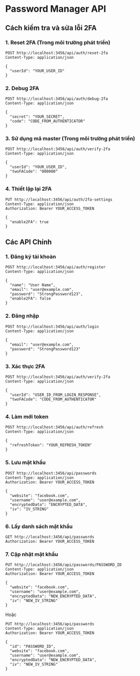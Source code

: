# Password Manager API

## Cách kiểm tra và sửa lỗi 2FA

### 1. Reset 2FA (Trong môi trường phát triển)

```http
POST http://localhost:3456/api/auth/reset-2fa
Content-Type: application/json

{
  "userId": "YOUR_USER_ID"
}
```

### 2. Debug 2FA

```http
POST http://localhost:3456/api/auth/debug-2fa
Content-Type: application/json

{
  "secret": "YOUR_SECRET",
  "code": "CODE_FROM_AUTHENTICATOR"
}
```

### 3. Sử dụng mã master (Trong môi trường phát triển)

```http
POST http://localhost:3456/api/auth/verify-2fa
Content-Type: application/json

{
  "userId": "YOUR_USER_ID",
  "twoFACode": "000000"
}
```

### 4. Thiết lập lại 2FA

```http
PUT http://localhost:3456/api/auth/2fa-settings
Content-Type: application/json
Authorization: Bearer YOUR_ACCESS_TOKEN

{
  "enable2FA": true
}
```

## Các API Chính

### 1. Đăng ký tài khoản

```http
POST http://localhost:3456/api/auth/register
Content-Type: application/json

{
  "name": "User Name",
  "email": "user@example.com",
  "password": "StrongPassword123",
  "enable2FA": false
}
```

### 2. Đăng nhập

```http
POST http://localhost:3456/api/auth/login
Content-Type: application/json

{
  "email": "user@example.com",
  "password": "StrongPassword123"
}
```

### 3. Xác thực 2FA

```http
POST http://localhost:3456/api/auth/verify-2fa
Content-Type: application/json

{
  "userId": "USER_ID_FROM_LOGIN_RESPONSE",
  "twoFACode": "CODE_FROM_AUTHENTICATOR"
}
```

### 4. Làm mới token

```http
POST http://localhost:3456/api/auth/refresh
Content-Type: application/json

{
  "refreshToken": "YOUR_REFRESH_TOKEN"
}
```

### 5. Lưu mật khẩu

```http
POST http://localhost:3456/api/passwords
Content-Type: application/json
Authorization: Bearer YOUR_ACCESS_TOKEN

{
  "website": "facebook.com",
  "username": "user@example.com",
  "encryptedData": "ENCRYPTED_DATA",
  "iv": "IV_STRING"
}
```

### 6. Lấy danh sách mật khẩu

```http
GET http://localhost:3456/api/passwords
Authorization: Bearer YOUR_ACCESS_TOKEN
```

### 7. Cập nhật mật khẩu

```http
PUT http://localhost:3456/api/passwords/PASSWORD_ID
Content-Type: application/json
Authorization: Bearer YOUR_ACCESS_TOKEN

{
  "website": "facebook.com",
  "username": "user@example.com",
  "encryptedData": "NEW_ENCRYPTED_DATA",
  "iv": "NEW_IV_STRING"
}
```

Hoặc

```http
PUT http://localhost:3456/api/passwords
Content-Type: application/json
Authorization: Bearer YOUR_ACCESS_TOKEN

{
  "id": "PASSWORD_ID",
  "website": "facebook.com",
  "username": "user@example.com",
  "encryptedData": "NEW_ENCRYPTED_DATA",
  "iv": "NEW_IV_STRING"
}
```